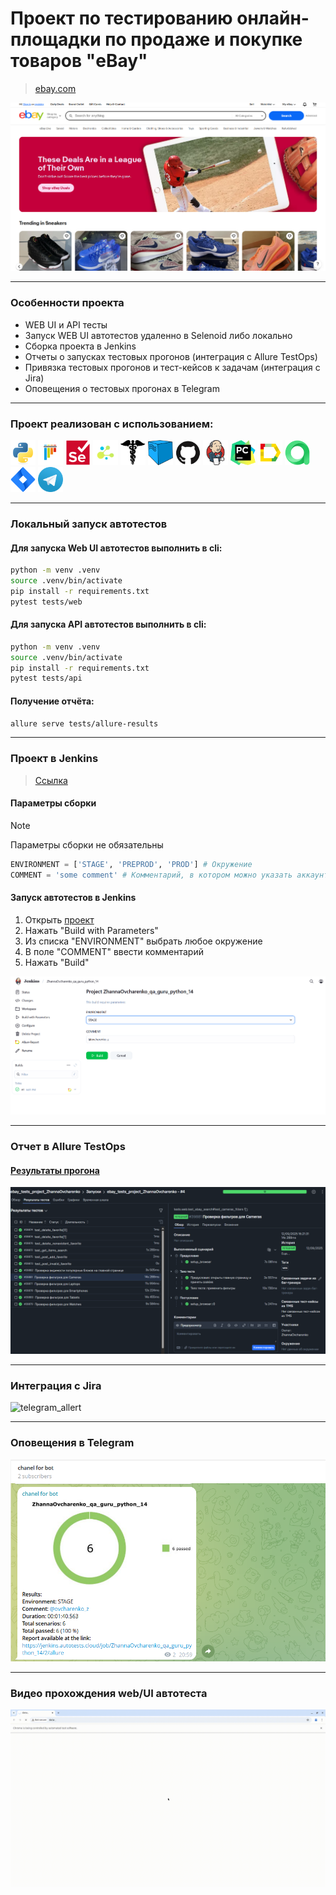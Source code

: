 # Проект по тестированию онлайн-площадки по продаже и покупке товаров "eBay"
> <a target="_blank" href="https://ebay.com/">ebay.com</a>

![main page screenshot](/files/ebay.com.png)

----

### Особенности проекта

* WEB UI и API тесты
* Запуск WEB UI автотестов удаленно в Selenoid либо локально
* Сборка проекта в Jenkins
* Отчеты о запусках тестовых прогонов (интеграция с Allure TestOps)
* Привязка тестовых прогонов и тест-кейсов к задачам (интеграция с Jira)
* Оповещения о тестовых прогонах в Telegram

----

### Проект реализован с использованием:

<img title="Python" src="/files/icons/python-original.svg" height="40" width="40"/> <img title="Pytest" src="/files/icons/pytest-original.svg" height="40" width="40"/> <img title="Selenium" src="/files/icons/selenium-original.svg" height="40" width="40"/> <img title="Selene" src="/files/icons/selene.png" height="40" width="40"/> <img title="Requests" src="/files/icons/requests.png" height="40" width="40"/> <img title="Selenoid" src="/files/icons/selenoid.png" height="40" width="40"/> <img title="GitHub" src="/files/icons/github-original.svg" height="40" width="40"/>  <img title="Jenkins" src="/files/icons/jenkins-original.svg" height="40" width="40"/> <img title="Pycharm" src="/files/icons/pycharm.png" height="40" width="40"/> <img title="Allure Report" src="/files/icons/Allure_Report.png" height="40" width="40"/>  <img title="Allure TestOps" src="/files/icons/allure_testops.png" height="40" width="40"/> <img title="Jira" src="/files/icons/jira.png" height="40" width="40"/> <img title="Telegram" src="/files/icons/tg.png" height="40" width="40"/> 


----

### Локальный запуск автотестов

#### Для запуска Web UI автотестов выполнить в cli:
```bash
python -m venv .venv
source .venv/bin/activate
pip install -r requirements.txt
pytest tests/web
```

#### Для запуска API автотестов выполнить в cli:
```bash
python -m venv .venv
source .venv/bin/activate
pip install -r requirements.txt
pytest tests/api
```

#### Получение отчёта:
```bash
allure serve tests/allure-results
```

----

### Проект в Jenkins
> <a target="_blank" href="https://jenkins.autotests.cloud/job/ebay_tests_project_ZhannaOvcharenko/">Ссылка</a>

#### Параметры сборки
> [!NOTE]
> Параметры сборки не обязательны
```python
ENVIRONMENT = ['STAGE', 'PREPROD', 'PROD'] # Окружение
COMMENT = 'some comment' # Комментарий, в котором можно указать аккаунт в tg для уведомления об отчете
```
#### Запуск автотестов в Jenkins
1. Открыть <a target="_blank" href="https://jenkins.autotests.cloud/job/ebay_tests_project_ZhannaOvcharenko/">проект</a>
2. Нажать "Build with Parameters"
3. Из списка "ENVIRONMENT" выбрать любое окружение
4. В поле "COMMENT" ввести комментарий
5. Нажать "Build"

![jenkins project main page](/files/jenkins_project.png)

----

### Отчет в Allure TestOps
#### <a target="_blank" href="https://allure.autotests.cloud/launch/47738/?treeId=0">Результаты прогона</a>
![allure_report_overview](/files/Allure%20TestOPS.png)

----

### Интеграция с Jira
![telegram_allert](/files/Jira.png)

----

### Оповещения в Telegram
![telegram_allert](/files/telegram_allert.png)

----

### Видео прохождения web/UI автотеста
![autotest_gif](/files/autotest.gif)
